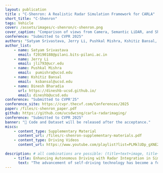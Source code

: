 ```yaml
---
layout: publication
title : "C-Shenron: A Realistic Radar Simulation Framework for CARLA"
short_title: "C-Shenron"
tags: Vehicle
cover: /assets/images/c-shenron/c-shenron.png
cover_caption: "Comparison of views from Camera, Semantic LiDAR, and Shenron Radar in CARLA simulator."
conference: "Submitted to CVPR 2025"
authors: "Satyam Srivastava, Jerry Li, Pushkal Mishra, Kshitiz Bansal, Dinesh Bharadia"
author_list:
    - name: Satyam Srivastava
      email: f20190188@pilani.bits-pilani.ac.in
    - name: Jerry Li
      email: jli793@ucr.edu
    - name: Pushkal Mishra
      email:  pumishra@ucsd.edu
    - name: Kshitiz Bansal
      email:  ksbansal@ucsd.edu
    - name: Dinesh Bharadia
      url: https://dineshb-ucsd.github.io/
      email: dineshb@ucsd.edu
conference: "Submitted to CVPR'25"  
conference_site: https://cvpr.thecvf.com/Conferences/2025
paper: /files/c-shenron_paper.pdf
github: https://github.com/ucsdwcsng/carla-radarimaging/
conference: "Submitted to CVPR 2025"
banner: "📢 Code and Dataset will be released after the acceptance."
miscs: 
    - content_type: Supplementary Material
      content_url: /files/c-shenron-supplementary-materials.pdf
    - content_type: Driving Videos
      content_url: https://www.youtube.com/playlist?list=PLMklUDp_gXNE2W83f0UNoK7Vrs9QZROIv
    
description: # all combinations are possible: (title+text+image, title+image, text+image etc), things will be populated in orders
    - title: Enhancing Autonomous Driving with Radar Integration in Simulation
      text: "The advancement of self-driving technology has become a focal point in outdoor robotics, driven by the need for robust and efficient perception systems. This paper addresses the critical role of sensor integration in autonomous vehicles, particularly emphasizing the underutilization of radar compared to cameras and LiDARs. While extensive research has been conducted on the latter two due to the availability of large-scale datasets, radar technology offers unique advantages such as all-weather sensing and occlusion penetration, which are essential for safe autonomous driving. This study presents a novel integration of a realistic radar sensor model within the CARLA simulator, enabling researchers to develop and test navigation algorithms using radar data. Utilizing this radar sensor and showcasing its capabilities in simulation, we demonstrate improved performance in end-to-end driving scenarios. Our findings aim to rekindle interest in radar-based self-driving research and promote the development of algorithms that leverage radar's strengths."
---
```

